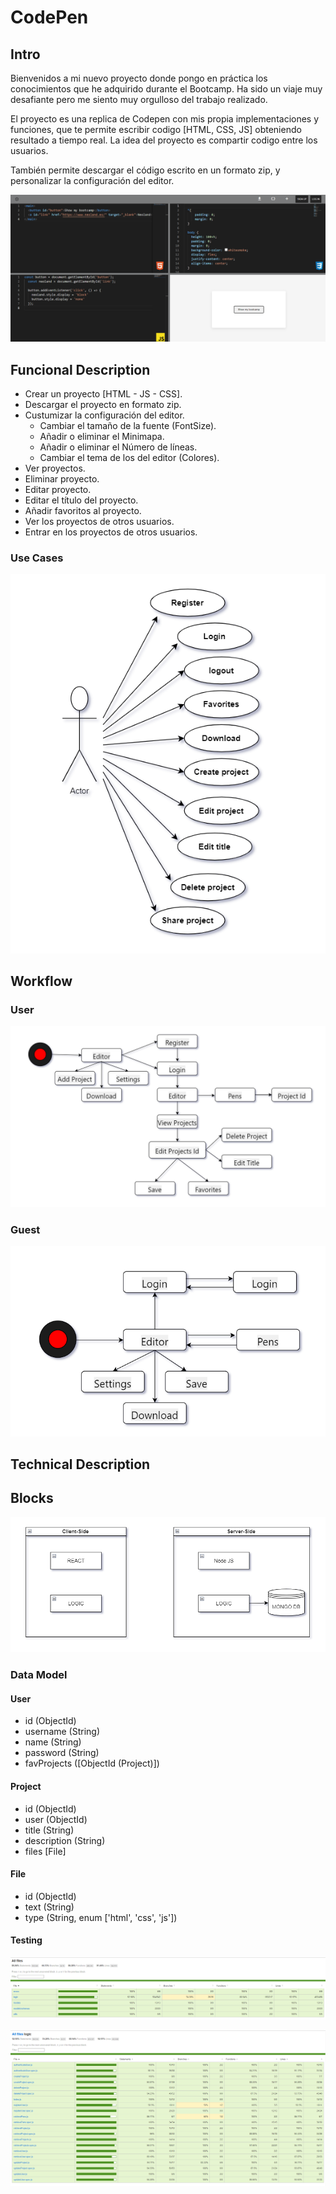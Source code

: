 # CodePen

## Intro

Bienvenidos a mi nuevo proyecto donde pongo en práctica los conocimientos que he adquirido durante el Bootcamp. Ha sido un viaje muy desafiante pero me siento muy orgulloso del trabajo realizado.

El proyecto es una replica de Codepen con mis propia implementaciones y funciones, que te permite escribir codigo [HTML, CSS, JS] obteniendo resultado a tiempo real. La idea del proyecto es compartir codigo entre los usuarios.

También permite descargar el código escrito en un formato zip, y personalizar la configuración del editor.

![](./img/inicial.png)

## Funcional Description

- Crear un proyecto [HTML - JS - CSS].
- Descargar el proyecto en formato zip.
- Custumizar la configuración del editor.
  - Cambiar el tamaño de la fuente (FontSize).
  - Añadir o eliminar el Minimapa.
  - Añadir o eliminar el Número de líneas.
  - Cambiar el tema de los del editor (Colores).
- Ver proyectos.
- Eliminar proyecto.
- Editar proyecto.
- Editar el título del proyecto.
- Añadir favoritos al proyecto.
- Ver los proyectos de otros usuarios.
- Entrar en los proyectos de otros usuarios.

### Use Cases

![](./img/useCases.png)

## Workflow

### User

![](./img/workflow-User.png)

### Guest

![](./img/workflow-Guest.png)

## Technical Description
## Blocks

![](./img/Blocks.png)

### Data Model

#### User

- id (ObjectId)
- username (String)
- name (String)
- password (String)
- favProjects ([ObjectId (Project)])

#### Project

- id (ObjectId)
- user (ObjectId)
- title (String)
- description (String)
- files [File]

#### File

- id (ObjectId)
- text (String)
- type (String, enum ['html', 'css', 'js'])

#### Testing

![](./img/coverage.png)

![](./img/coverage1.png)